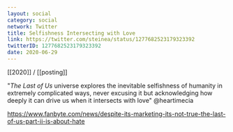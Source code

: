 ```yaml
---
layout: social
category: social
network: Twitter
title: Selfishness Intersecting with Love
link: https://twitter.com/steinea/status/1277682523179323392
twitterID: 1277682523179323392
date: 2020-06-29
---
```


[[2020]] / [[posting]]

"*The Last of Us* universe explores the inevitable selfishness of humanity in extremely complicated ways, never excusing it but acknowledging how deeply it can drive us when it intersects with love" @heartimecia

<https://www.fanbyte.com/news/despite-its-marketing-its-not-true-the-last-of-us-part-ii-is-about-hate>
